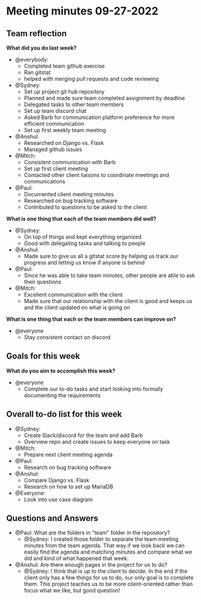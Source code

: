 # Meeting minutes 09-27-2022

## Team reflection
**What did you do last week?**
- @everybody:
  - Completed team github exercise
  - Ran gitstat
  - helped with merging pull requests and code reviewing
- @Sydney:
  - Set up project git hub repository
  - Planned and made sure team completed assignment by deadline
  - Delegated tasks to other team members
  - Set up team discord chat
  - Asked Barb for communication platform preference for more efficient communication
  - Set up first weekly team meeting
- @Anshul:
  - Researched on Django vs. Flask
  - Managed github issues
- @Mitch:
  - Consistent communication with Barb
  - Set up first client meeting
  - Contacted other client liaisons to coordinate meetings and communications
- @Paul:
  - Documented client meeting minutes
  - Researched on bug tracking software
  - Contributed to questions to be asked to the client

**What is one thing that each of the team members did well?**
- @Sydney:
  - On top of things and kept everything organized
  - Good with delegating tasks and talking to people
- @Anshul:
  - Made sure to give us all a gitstat score by helping us track our progress and letting us know if anyone is behind
- @Paul:
  - Since he was able to take team minutes, other people are able to ask their questions
- @Mitch:
  - Excellent communication with the client
  - Made sure that our relationship with the client is good and keeps us and the client updated on what is going on

**What is one thing that each or the team members can improve on?**
- @everyone
  - Stay consistent contact on discord

## Goals for this week
**What do you aim to accomplish this week?**
- @everyone
  - Complete our to-do tasks and start looking into formally documenting the requirements

## Overall to-do list for this week
- @Sydney:
    - Create Slack/discord for the team and add Barb
    - Overview repo and create issues to keep everyone on task
- @Mitch:
    - Prepare next client meeting agenda
- @Paul:
    - Research on bug tracking software
- @Anshul:
    - Compare Django vs. Flask
    - Research on how to set up MariaDB
- @Everyone:
    - Look into use case diagram

## Questions and Answers
- @Paul: What are the folders in "team" folder in the repository?
  - @Sydney: I created those folder to separate the team meeting minutes from the team agenda. That way if we look back we can easily find the agenda and matching minutes and compare what we did and kind of what happened that week.
- @Anshul: Are there enough pages in the project for us to do?
  - @Sydney: I think that is up to the client to decide. In the end if the client only has a few things for us to do, our only goal is to complete them. This project teaches us to be more client-oriented rather than focus what we like, but good question!
